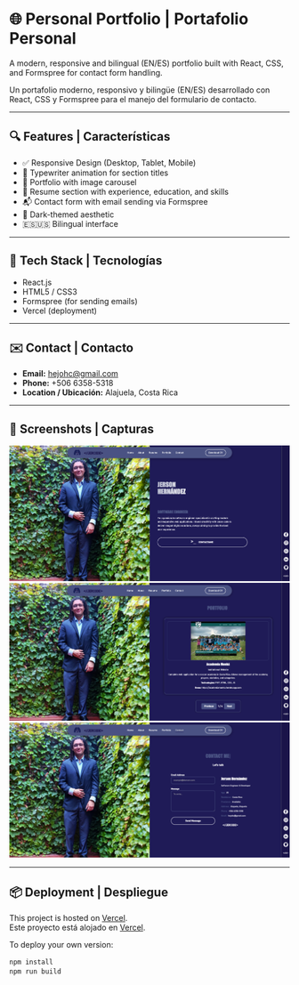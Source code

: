 # 🌐 Personal Portfolio | Portafolio Personal

A modern, responsive and bilingual (EN/ES) portfolio built with React, CSS, and Formspree for contact form handling.

Un portafolio moderno, responsivo y bilingüe (EN/ES) desarrollado con React, CSS y Formspree para el manejo del formulario de contacto.

---

## 🔍 Features | Características

- ✅ Responsive Design (Desktop, Tablet, Mobile)
- 🧠 Typewriter animation for section titles
- 📁 Portfolio with image carousel
- 📄 Resume section with experience, education, and skills
- 📬 Contact form with email sending via Formspree
- 🌙 Dark-themed aesthetic
- 🇪🇸🇺🇸 Bilingual interface

---

## 🚀 Tech Stack | Tecnologías

- React.js
- HTML5 / CSS3
- Formspree (for sending emails)
- Vercel (deployment)

---

## ✉️ Contact | Contacto

- **Email:** hejohc@gmail.com  
- **Phone:** +506 6358-5318  
- **Location / Ubicación:** Alajuela, Costa Rica

---

## 📸 Screenshots | Capturas

![Home](./public/images/home.png)
![Portfolio](./public/images/portfolio.png)
![Contact](./public/images/contact.png)


---

## 📦 Deployment | Despliegue

This project is hosted on [Vercel](https://vercel.com/).  
Este proyecto está alojado en [Vercel](https://vercel.com/).

To deploy your own version:

```bash
npm install
npm run build